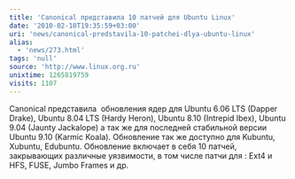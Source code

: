 ```yaml
---
title: 'Canonical представила 10 патчей для Ubuntu Linux'
date: '2010-02-10T19:35:59+03:00'
uri: 'news/canonical-predstavila-10-patchei-dlya-ubuntu-linux'
alias: 
  - 'news/273.html'
tags: 'null'
source: 'http://www.linux.org.ru'
unixtime: 1265819759
visits: 1107
---
```

Canonical представила  обновления ядер для Ubuntu 6.06 LTS (Dapper Drake), Ubuntu 8.04 LTS (Hardy Heron), Ubuntu 8.10 (Intrepid Ibex), Ubuntu 9.04 (Jaunty Jackalope) а так же для последней стабильной версии Ubuntu 9.10 (Karmic Koala). Обновление так же доступно для Kubuntu, Xubuntu, Edubuntu. Обновление включает в себя 10 патчей, закрывающих различные уязвимости, в том числе патчи для : Ext4 и HFS, FUSE, Jumbo Frames и др.
